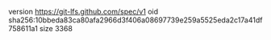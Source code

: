 version https://git-lfs.github.com/spec/v1
oid sha256:10bbeda83ca80afa2966d3f406a08697739e259a5525eda2c17a41df758611a1
size 3368
